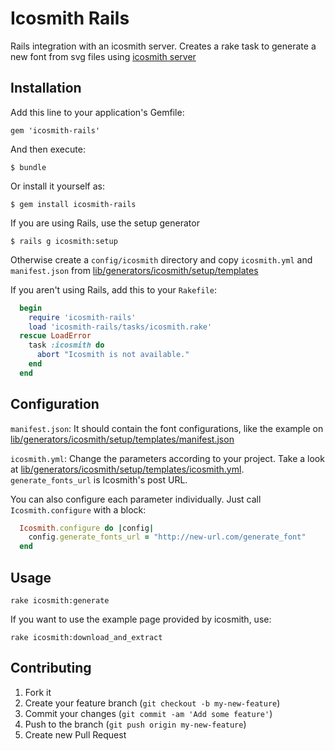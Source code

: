 # Icosmith Rails

Rails integration with an icosmith server.
Creates a rake task to generate a new font from svg files using [icosmith server](https://github.com/tulios/icosmith)

## Installation

Add this line to your application's Gemfile:

    gem 'icosmith-rails'

And then execute:

    $ bundle

Or install it yourself as:

    $ gem install icosmith-rails

If you are using Rails, use the setup generator

    $ rails g icosmith:setup

Otherwise create a `config/icosmith` directory and copy `icosmith.yml` and
`manifest.json` from [lib/generators/icosmith/setup/templates](lib/generators/icosmith/setup/templates)

If you aren't using Rails, add this to your `Rakefile`:

```ruby
  begin
    require 'icosmith-rails'
    load 'icosmith-rails/tasks/icosmith.rake'
  rescue LoadError
    task :icosmith do
      abort "Icosmith is not available."
    end
  end
```

## Configuration

`manifest.json`:
  It should contain the font configurations, like the example on [lib/generators/icosmith/setup/templates/manifest.json](lib/generators/icosmith/setup/templates/manifest.json)

`icosmith.yml`:
  Change the parameters according to your project. Take a look at [lib/generators/icosmith/setup/templates/icosmith.yml](lib/generators/icosmith/setup/templates/icosmith.yml). `generate_fonts_url` is Icosmith's post URL.

You can also configure each parameter individually. Just call `Icosmith.configure` with a block:

```ruby
  Icosmith.configure do |config|
    config.generate_fonts_url = "http://new-url.com/generate_font"
  end
```

## Usage

    rake icosmith:generate

If you want to use the example page provided by icosmith, use:

    rake icosmith:download_and_extract

## Contributing

1. Fork it
2. Create your feature branch (`git checkout -b my-new-feature`)
3. Commit your changes (`git commit -am 'Add some feature'`)
4. Push to the branch (`git push origin my-new-feature`)
5. Create new Pull Request
